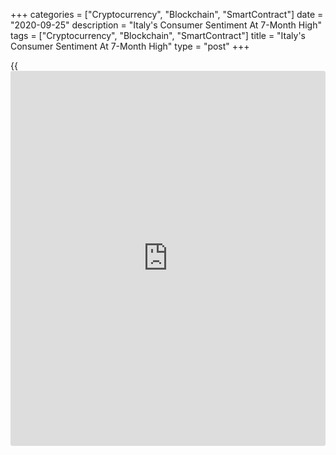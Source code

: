 +++
categories = ["Cryptocurrency", "Blockchain", "SmartContract"]
date = "2020-09-25"
description = "Italy's Consumer Sentiment At 7-Month High"
tags = ["Cryptocurrency", "Blockchain", "SmartContract"]
title = "Italy's Consumer Sentiment At 7-Month High"
type = "post"
+++

{{<iframe id="large-banner" src="https://www.bounty.group/#slide=7.0" width="100%" height="600" scrolling="no" style="border: 0px solid rgb(216, 221, 230); border-radius: 3px;">}}

Italy's consumer confidence strengthened to a seven-month high in
September as households' assessment of current and future economic
situation improved further, survey results from the statistical office
ISTAT showed on Friday.

The consumer confidence index rose to 103.4 in September from 101.0 in
August. This was the highest score since February.  
  
Among sub-components, the current economic situation index rose to 94.9
from 90.5 and that for future economic situation climbed to 109.5 from
105.6.

The current personal climate index came in at 107.1 versus 104.9 a month
ago and that for future personal financial situation stood at 100.2
compared to 98.1 in the previous month.

The Economic Sentiment Indicator also improved to the highest since
February. The corresponding index came in at 91.1 versus 81.4 in the
previous month.

The confidence index in manufacturing rose to 92.1 from 87.1 backed by
more optimism both about current trend of order books and about future
developments in production.

For comments and feedback [contact](https://www.playgroundfx.com/contact/): editorial@rtt[news](https://www.letsplayfx.com/blog/forex-news-website/).com

[Economic News][1]

 **What parts of the world are seeing the best (and worst) economic
performances lately? Click[here][2] to check out our [Econ Scorecard][2]
and find out! See up-to-the-moment [ranking](https://www.playgroundfx.com/blog/crypto-exchange-ranking/)s for the best and worst
performers in [GDP][3], [unemployment rate][4], [inflation][5] and much
more.**

   1. www.rtt[news](https://www.letsplayfx.com/blog/forex-news-website/).com/Content/EconomicNews.aspx
   2. www.rtt[news](https://www.letsplayfx.com/blog/forex-news-website/).com/economic-scorecard/world-rank/industrial-production/highest-performance.aspx
   3. www.rtt[news](https://www.letsplayfx.com/blog/forex-news-website/).com/economic-scorecard/world-rank/GDP/highest-performance.aspx
   4. www.rtt[news](https://www.letsplayfx.com/blog/forex-news-website/).com/economic-scorecard/world-rank/unemployment-rate/lowest-performance.aspx
   5. www.rtt[news](https://www.letsplayfx.com/blog/forex-news-website/).com/economic-scorecard/world-rank/CPI/highest-performance.aspx